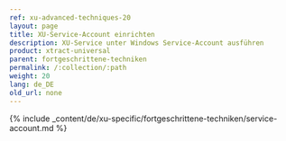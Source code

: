 ```yaml
---
ref: xu-advanced-techniques-20
layout: page
title: XU-Service-Account einrichten
description: XU-Service unter Windows Service-Account ausführen
product: xtract-universal
parent: fortgeschrittene-techniken
permalink: /:collection/:path
weight: 20
lang: de_DE
old_url: none
---
```

{% include _content/de/xu-specific/fortgeschrittene-techniken/service-account.md %}